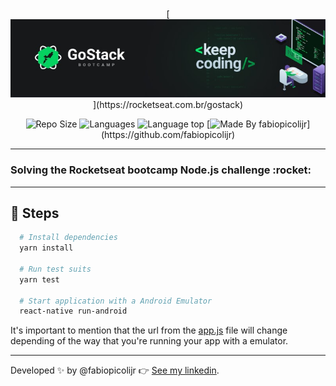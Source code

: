 <br />
<p align="center">
  [<img alt="Go Stack" title="Go Stack" src="https://github.com/fabiopicolijr/desafio-conceitos-node/blob/master/src/assets/go-stack.jpg" />](https://rocketseat.com.br/gostack)
</p>

<p align="center">
  <img alt="Repo Size" title="Repo Size" src="https://img.shields.io/github/repo-size/fabiopicolijr/desafio-conceitos-node?color=282A36" />
  <img alt="Languages" title="Languages" src="https://img.shields.io/github/languages/count/fabiopicolijr/desafio-conceitos-node?color=282A36" />
  <img alt="Language top" title="Language top" title="Made By fabiopicolijr"  src="https://img.shields.io/github/languages/top/fabiopicolijr/desafio-conceitos-node?color=282A36" />
  [<img alt="Made By fabiopicolijr" title="Made By fabiopicolijr" src="https://img.shields.io/badge/made%20by-fabiopicolijr-917ECE" alt="Made by fabiopicolijr">](https://github.com/fabiopicolijr)
</p>

---

<h3>Solving the Rocketseat bootcamp Node.js challenge :rocket:</h3>

---

## :running: Steps 
```bash
  # Install dependencies 
  yarn install 
  
  # Run test suits 
  yarn test 
  
  # Start application with a Android Emulator 
  react-native run-android 
```

It's important to mention that the url from the [app.js](https://github.com/fabiopicolijr/desafio-conceitos-node/blob/master/src/app.js) file will change depending of the way that you're running your app with a emulator. 

---

Developed :sparkles: by @fabiopicolijr :point_right: [See my linkedin](http://www.linkedin.com/in/fabiopicolijr).